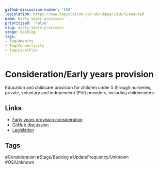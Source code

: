 ```yaml
---
github-discussion-number: '152'
legislation: https://www.legislation.gov.uk/ukpga/2016/5/enacted
name: Early years provision
prioritised: 'False'
slug: early-years-provision
stage: Backlog
tags:
- Tag/Amenity
- Tag/Connectivity
- Tag/LocalPlan
---
```


# Consideration/Early years provision

Education and childcare provision for children under 5 through nurseries, private, voluntary and independent (PVI) providers, including childminders

## Links

* [Early years provision consideration](https://design.planning.data.gov.uk/planning-consideration/early-years-provision)
* [GitHub discussion](https://github.com/digital-land/data-standards-backlog/discussions/152)
* [Legislation](https://www.legislation.gov.uk/ukpga/2016/5/enacted)

## Tags

#Consideration #Stage/Backlog #UpdateFrequency/Unknown #OS/Unknown